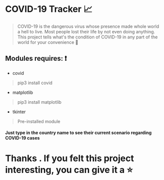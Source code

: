 # COVID-19 Tracker :chart_with_upwards_trend:

> COVID-19 is the dangerous virus whose presence made whole world a hell to live. Most people lost their life by not even doing anything. This project tells what's the condition of COVID-19 in any part of the world for your convenience :beginner:

## Modules requires: :exclamation:

* covid
> pip3 install covid

* matplotlib
> pip3 install matplotlib

* tkinter
> Pre-installed module

#### Just type in the country name to see their current scenario regarding COVID-19 cases

# Thanks . If you felt this project interesting, you can give it a :star:
